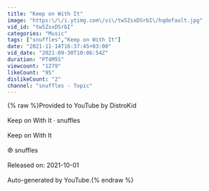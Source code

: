 ```yaml
---
title: "Keep on With It"
image: "https:\/\/i.ytimg.com\/vi\/tw5ZsxDSrbI\/hqdefault.jpg"
vid_id: "tw5ZsxDSrbI"
categories: "Music"
tags: ["snuffles","Keep on With It"]
date: "2021-11-14T16:37:45+03:00"
vid_date: "2021-09-30T10:06:54Z"
duration: "PT4M5S"
viewcount: "1279"
likeCount: "95"
dislikeCount: "2"
channel: "snuffles - Topic"
---
```

{% raw %}Provided to YouTube by DistroKid<br /><br />Keep on With It · snuffles<br /><br />Keep on With It<br /><br />℗ snuffles<br /><br />Released on: 2021-10-01<br /><br />Auto-generated by YouTube.{% endraw %}
